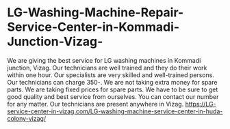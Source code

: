# LG-Washing-Machine-Repair-Service-Center-in-Kommadi-Junction-Vizag-
We are giving the best service for LG washing machines in Kommadi junction, Vizag. Our technicians are well trained and they do their work within one hour. Our specialists are very skilled and well-trained persons. Our technicians can charge 350\-. We are not taking extra money for spare parts. We are taking fixed prices for spare parts. We have to be sure to get good quality and best service from ourselves. You can contact our number for any matter. Our technicians are present anywhere in Vizag. https://LG-service-center-in-vizag.com/LG-washing-machine-service-center-in-huda-colony-vizag/
